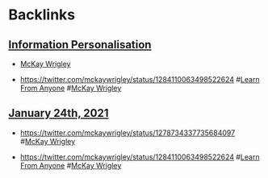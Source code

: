 
# Backlinks
## [Information Personalisation](<Information Personalisation.md>)
- [McKay Wrigley](<McKay Wrigley.md>)

- https://twitter.com/mckaywrigley/status/1284110063498522624 #[Learn From Anyone](<Learn From Anyone.md>) #[McKay Wrigley](<McKay Wrigley.md>)

## [January 24th, 2021](<January 24th, 2021.md>)
- https://twitter.com/mckaywrigley/status/1278734337735684097 #[McKay Wrigley](<McKay Wrigley.md>)

- https://twitter.com/mckaywrigley/status/1284110063498522624 #[Learn From Anyone](<Learn From Anyone.md>) #[McKay Wrigley](<McKay Wrigley.md>)

